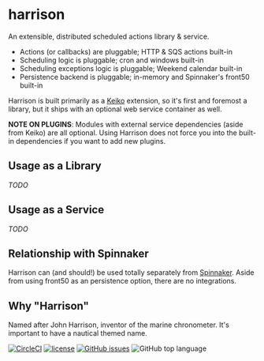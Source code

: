 # harrison

An extensible, distributed scheduled actions library & service.

* Actions (or callbacks) are pluggable; HTTP & SQS actions built-in
* Scheduling logic is pluggable; cron and windows built-in
* Scheduling exceptions logic is pluggable; Weekend calendar built-in
* Persistence backend is pluggable; in-memory and Spinnaker's front50 built-in

Harrison is built primarily as a [Keiko](1) extension, so it's first and foremost a library, but it ships with an optional web service container as well.

**NOTE ON PLUGINS**: Modules with external service dependencies (aside from Keiko) are all optional. Using Harrison does not force you into the built-in dependencies if you want to add new plugins.

## Usage as a Library

_TODO_

## Usage as a Service

_TODO_

## Relationship with Spinnaker

Harrison can (and should!) be used totally separately from [Spinnaker](2). Aside from using front50 as an persistence option, there are no integrations.

## Why "Harrison"

Named after John Harrison, inventor of the marine chronometer. It's important to have a nautical themed name.

[1]: https://github.com/spinnaker/keiko
[2]: https://github.com/spinnaker

[![CircleCI](https://circleci.com/gh/robzienert/harrison/tree/master.svg?style=svg&circle-token=58c746a0957d2f41e148659c8de300cec2fa4e83)](https://circleci.com/gh/robzienert/harrison/tree/master)
[![license](https://img.shields.io/github/license/robzienert/harrison.svg)](https://www.apache.org/licenses/LICENSE-2.0.html)
[![GitHub issues](https://img.shields.io/github/issues/robzienert/harrison.svg)](https://github.com/robfletcher/strikt/issues)
![GitHub top language](https://img.shields.io/github/languages/top/robfletcher/strikt.svg)
